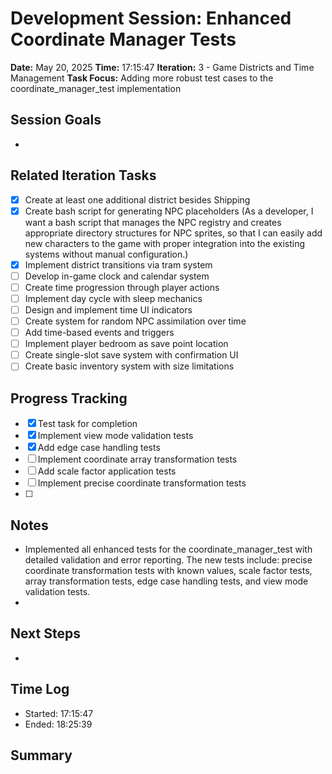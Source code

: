 # Development Session: Enhanced Coordinate Manager Tests
**Date:** May 20, 2025
**Time:** 17:15:47
**Iteration:** 3 - Game Districts and Time Management
**Task Focus:** Adding more robust test cases to the coordinate_manager_test implementation

## Session Goals
- 

## Related Iteration Tasks
- [x] Create at least one additional district besides Shipping
- [x] Create bash script for generating NPC placeholders (As a developer, I want a bash script that manages the NPC registry and creates appropriate directory structures for NPC sprites, so that I can easily add new characters to the game with proper integration into the existing systems without manual configuration.)
- [x] Implement district transitions via tram system
- [ ] Develop in-game clock and calendar system
- [ ] Create time progression through player actions
- [ ] Implement day cycle with sleep mechanics
- [ ] Design and implement time UI indicators
- [ ] Create system for random NPC assimilation over time
- [ ] Add time-based events and triggers
- [ ] Implement player bedroom as save point location
- [ ] Create single-slot save system with confirmation UI
- [ ] Create basic inventory system with size limitations

## Progress Tracking
- [x] Test task for completion
- [x] Implement view mode validation tests
- [x] Add edge case handling tests
- [ ] Implement coordinate array transformation tests
- [ ] Add scale factor application tests
- [ ] Implement precise coordinate transformation tests
- [ ] 

## Notes
- Implemented all enhanced tests for the coordinate_manager_test with detailed validation and error reporting. The new tests include: precise coordinate transformation tests with known values, scale factor tests, array transformation tests, edge case handling tests, and view mode validation tests.
- 

## Next Steps
- 

## Time Log
- Started: 17:15:47
- Ended: 18:25:39

## Summary

